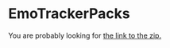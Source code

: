 # EmoTrackerPacks

You are probably looking for [the link to the zip.](https://hamsda.github.io/EmoTrackerPacks/ootrando_overworldmap_hamsda.zip)